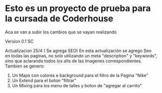 # Esto es un proyecto de prueba para la cursada de Coderhouse

Aca se van a subir los cambios que se vayan realizando

Version 0.1 SC

Actualizacion 25/4 ( Se agrega SEO)
En esta actualización se agrego Seo en todas las paginas, no solo utilizando un meta "description" y "keywords", sino que aclarando todos los alts de las imagenes correspondientes.
Tambien se genero: 
1. Un Maps con colores e background para el filtro de la Pagina "Nike"
2. Un Extend para el boton "filtrar" 
3. Un Mixing para los menu de talles y boton de "agregar al carrito"

